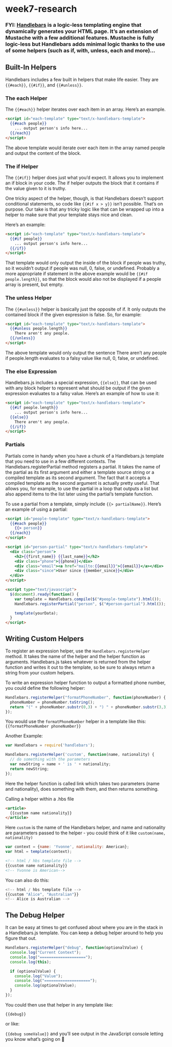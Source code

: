 # week7-research

### FYI: [Handlebars](http://handlebarsjs.com/) is a logic-less templating engine that dynamically generates your HTML page. It’s an extension of Mustache with a few additional features. Mustache is fully logic-less but Handlebars adds minimal logic thanks to the use of some helpers (such as if, with, unless, each and more)...

## Built-In Helpers

Handlebars includes a few built in helpers that make life easier. They are `{{#each}}`, `{{#if}}`, and `{{#unless}}`.

### The each Helper

The `{{#each}}` helper iterates over each item in an array. Here’s an example.

```html
<script id="each-template" type="text/x-handlebars-template">
  {{#each people}}
    ... output person's info here...
  {{/each}}
</script>
```
The above template would iterate over each item in the array named people and output the content of the block.

### The if Helper

The `{{#if}}` helper does just what you’d expect. It allows you to implement an if block in your code. The if helper outputs the block that it contains if the value given to it is truthy.

One tricky aspect of the helper, though, is that Handlebars doesn’t support conditional statements, so code like `{{#if x > y}}` isn’t possible. That’s on purpose. Our take is that any tricky logic like that can be wrapped up into a helper to make sure that your template stays nice and clean.

Here’s an example:

```html
<script id="each-template" type="text/x-handlebars-template">
  {{#if people}}
    ... output person's info here...
  {{/if}}
</script>
```
That template would only output the inside of the block if people was truthy, so it wouldn’t output if people was null, 0, false, or undefined. Probably a more appropriate if statement in the above example would be `{{#if people.length}}`, so that the block would also not be displayed if a people array is present, but empty.

### The unless Helper

The `{{#unless}}` helper is basically just the opposite of if. It only outputs the contained block if the given expression is false. So, for example:

```html
<script id="each-template" type="text/x-handlebars-template">
  {{#unless people.length}}
    There aren't any people.
  {{/unless}}
</script>
```

The above template would only output the sentence There aren’t any people if people.length evaluates to a falsy value like null, 0, false, or undefined.

### The else Expression

Handlebars.js includes a special expression, `{{else}}`, that can be used with any block helper to represent what should be output if the given expression evaluates to a falsy value. Here’s an example of how to use it:

```html
<script id="each-template" type="text/x-handlebars-template">
  {{#if people.length}}
    ... output person's info here...
  {{else}}
    There aren't any people.
  {{/if}}
</script>
```

### Partials

Partials come in handy when you have a chunk of a Handlebars.js template that you need to use in a few different contexts. The Handlebars.registerPartial method registers a partial. It takes the name of the partial as its first argument and either a template source string or a compiled template as its second argument. The fact that it accepts a compiled template as the second argument is actually pretty useful. That allows you, for example, to use the partial in a loop that outputs a list but also append items to the list later using the partial’s template function.

To use a partial from a template, simply include `{{> partialName}}`. Here’s an example of using a partial:

```html
<script id="people-template" type="text/x-handlebars-template">
  {{#each people}}
    {{> person}}
  {{/each}}
</script>

<script id="person-partial" type="text/x-handlebars-template">
  <div class="person">
    <h2>{{first_name}} {{last_name}}</h2>
    <div class="phone">{{phone}}</div>
    <div class="email"><a href="mailto:{{email}}">{{email}}</a></div>
    <div class="since">User since {{member_since}}</div>
  </div>
</script>

<script type="text/javascript">
  $(document).ready(function() {
    var template = Handlebars.compile($("#people-template").html());
    Handlebars.registerPartial("person", $("#person-partial").html());

    template(yourData);
  }
</script>
```

## Writing Custom Helpers

To register an expression helper, use the `Handlebars.registerHelper` method. It takes the name of the helper and the helper function as arguments. Handlebars.js takes whatever is returned from the helper function and writes it out to the template, so be sure to always return a string from your custom helpers.

To write an expression helper function to output a formatted phone number, you could define the following helper:

```js
Handlebars.registerHelper("formatPhoneNumber", function(phoneNumber) {
  phoneNumber = phoneNumber.toString();
  return "(" + phoneNumber.substr(0,3) + ") " + phoneNumber.substr(3,3) + "-" + phoneNumber.substr(6,4);
});
```

You would use the `formatPhoneNumber` helper in a template like this: `{{formatPhoneNumber phoneNumber}}`

Another Example:

```js
var Handlebars = require('handlebars');

Handlebars.registerHelper('custom', function(name, nationality) {
  // do something with the parameters
  var newString = name + ' is ' + nationality;
  return newString;
});
```

Here the helper function is called link which takes two parameters (name and nationality), does something with them, and then returns something.

Calling a helper within a .hbs file

```html
<article>
  {{custom name nationality}}
</article>
```

Here `custom` is the name of the Handlebars helper, and name and nationality are parameters passed to the helper - you could think of it like `custom(name, nationality)`

```js
var context = {name: 'Yvonne', nationality: American};
var html = template(context);
```
```html
<!-- html / hbs template file -->
{{custom name nationality}}
<!-- Yvonne is American-->
```

You can also do this: 

```js
<!-- html / hbs template file -->
{{custom "Alice", "Australian"}}
<!-- Alice is Australian -->
```

## The Debug Helper

It can be easy at times to get confused about where you are in the stack in a Handlebars.js template. You can keep a debug helper around to help you figure that out.

```js
Handlebars.registerHelper("debug", function(optionalValue) {
  console.log("Current Context");
  console.log("====================");
  console.log(this);

  if (optionalValue) {
    console.log("Value");
    console.log("====================");
    console.log(optionalValue);
  }
});
```

You could then use that helper in any template like:

`{{debug}}`

or like:

`{{debug someValue}}`
and you’ll see output in the JavaScript console letting you know what’s going on :tada:
